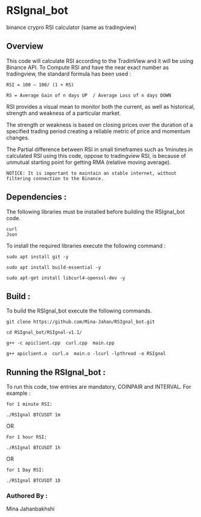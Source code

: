 # RSIgnal_bot
binance crypro RSI calculator (same as tradingview)

## Overview
This code will calculate RSI according to the TradinView and it will be using Binance API. To Compute RSI and have the near exact number as tradingview, the standard formula has been used :

```
RSI = 100 – 100/ (1 + RS)

RS = Average Gain of n days UP  / Average Loss of n days DOWN
```

RSI  provides a visual mean to monitor both the current, as well as historical, strength and weakness of a particular market. 

The strength or weakness is based on closing prices over the duration of a specified trading period creating a reliable metric of price and momentum changes.

The Partial difference between RSI in small timeframes such as 1minutes in calculated RSI using this code, oppose to tradingview RSI, is because of unmutual starting point for getting RMA (relative moving average).

```
NOTICE: It is important to maintain an stable internet, without filtering connection to the Binance. 
```

## Dependencies :
The following libraries must be installed before building the RSIgnal_bot code.
```
curl
Json
```

To install the required libraries execute the following command :

```
sudo apt install git -y

sudo apt install build-essential -y

sudo apt-get install libcurl4-openssl-dev -y
```

## Build :
To build the RSIgnal_bot execute the following commands.

```
git clone https://github.com/Mina-Jahan/RSIgnal_bot.git

cd RSIgnal_bot/RSIgnal-v1.1/

g++ -c apiclient.cpp  curl.cpp  main.cpp

g++ apiclient.o  curl.o  main.o -lcurl -lpthread -o RSIgnal
```

## Running the RSIgnal_bot :
 To run this code, tow entries are mandatory, COINPAIR and INTERVAL. For example :
 
 ```
 for 1 minute RSI:
 
./RSIgnal BTCUSDT 1m
```

OR
```
For 1 hour RSI:

./RSIgnal BTCUSDT 1h
```

OR
```
for 1 Day RSI:

./RSIgnal BTCUSDT 1D
```

### Authored By :
Mina Jahanbakhshi
